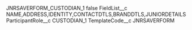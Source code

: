 <?xml version="1.0" encoding="UTF-8"?>
<CustomMetadata xmlns="http://soap.sforce.com/2006/04/metadata" xmlns:xsi="http://www.w3.org/2001/XMLSchema-instance" xmlns:xsd="http://www.w3.org/2001/XMLSchema">
    <label>JNRSAVERFORM_CUSTODIAN_1</label>
    <protected>false</protected>
    <values>
        <field>FieldList__c</field>
        <value xsi:type="xsd:string">NAME,ADDRESS,IDENTITY,CONTACTDTLS,BRANDDTLS,JUNIORDETAILS</value>
    </values>
    <values>
        <field>ParticipantRole__c</field>
        <value xsi:type="xsd:string">CUSTODIAN_1</value>
    </values>
    <values>
        <field>TemplateCode__c</field>
        <value xsi:type="xsd:string">JNRSAVERFORM</value>
    </values>
</CustomMetadata>
